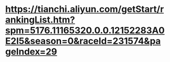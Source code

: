 # https://tianchi.aliyun.com/getStart/rankingList.htm?spm=5176.11165320.0.0.12152283A0E2I5&season=0&raceId=231574&pageIndex=29
